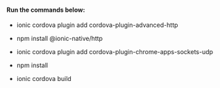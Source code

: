 #### Run the commands below:

- ionic cordova plugin add cordova-plugin-advanced-http
- npm install @ionic-native/http

- ionic cordova plugin add cordova-plugin-chrome-apps-sockets-udp
- npm install

- ionic cordova build <platform>


